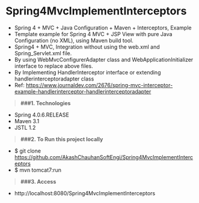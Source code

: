 # Spring4MvcImplementInterceptors

* Spring 4 + MVC + Java Configuration + Maven + Interceptors, Example
* Template example for Spring 4 MVC + JSP View with pure Java Configuration (no XML), using Maven build tool.
* Spring4 + MVC, Integration without using the web.xml and Spring_Servlet.xml file. 
* By using WebMvcConfigurerAdapter class and WebApplicationInitializer interface to replace above files.
* By Implementing HandlerInterceptor interface or extending handlerinterceptoradapter class
* Ref: https://www.journaldev.com/2676/spring-mvc-interceptor-example-handlerinterceptor-handlerinterceptoradapter

> **###1. Technologies**
* Spring 4.0.6.RELEASE
* Maven 3.1
* JSTL 1.2

> **###2. To Run this project locally**
* $ git clone https://github.com/AkashChauhanSoftEngi/Spring4MvcImplementInterceptors
* $ mvn tomcat7:run

> **###3.  Access** 
* http://localhost:8080/Spring4MvcImplementInterceptors

